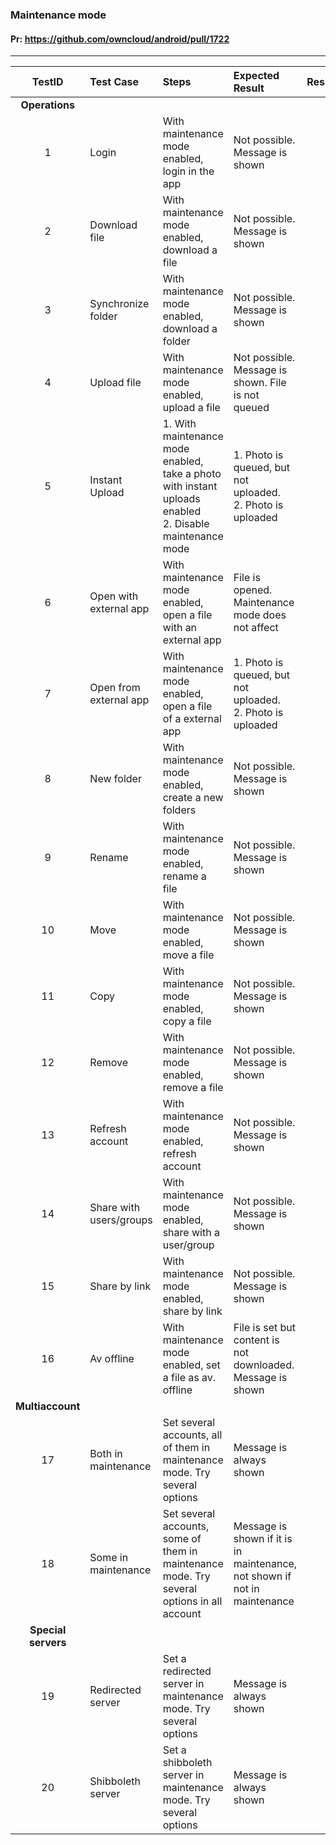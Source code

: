 ###  Maintenance mode 

#### Pr: https://github.com/owncloud/android/pull/1722 


---

 
| TestID | Test Case | Steps | Expected Result | Result | Related Comment |
| :----: | :-------- | :---- | :-------------- | :----: | :-------------- |
|**Operations**|||||||
| 1 | Login | With maintenance mode enabled, login in the app | Not possible. Message is shown |  |  |
| 2 | Download file| With maintenance mode enabled, download a file | Not possible. Message is shown |  |  |
| 3 | Synchronize folder| With maintenance mode enabled, download a folder | Not possible. Message is shown |  |  |
| 4 | Upload file| With maintenance mode enabled, upload a file | Not possible. Message is shown. File is not queued | |  |
| 5 | Instant Upload | 1. With maintenance mode enabled, take a photo with instant uploads enabled<br> 2. Disable maintenance mode| 1. Photo is queued, but not uploaded.<br>2. Photo is uploaded | |  |
| 6 | Open with external app | With maintenance mode enabled, open a file with an external app  | File is opened. Maintenance mode does not affect 
| 7 | Open from external app | With maintenance mode enabled, open a file of a external app  | 1. Photo is queued, but not uploaded.<br>2. Photo is uploaded |  |  |
| 8 | New folder | With maintenance mode enabled, create a new folders | Not possible. Message is shown | |  |
| 9 | Rename | With maintenance mode enabled, rename a file | Not possible. Message is shown | |  |
| 10 | Move | With maintenance mode enabled, move a file | Not possible. Message is shown | |  |
| 11 | Copy | With maintenance mode enabled, copy a file | Not possible. Message is shown | |  |
| 12 | Remove | With maintenance mode enabled, remove a file | Not possible. Message is shown ||  |
| 13 | Refresh account | With maintenance mode enabled, refresh account | Not possible. Message is shown ||  |
| 14 | Share with users/groups | With maintenance mode enabled, share with a user/group | Not possible. Message is shown ||  |
| 15 | Share by link | With maintenance mode enabled, share by link | Not possible. Message is shown | |  |
| 16 | Av offline | With maintenance mode enabled, set a file as av. offline | File is set but content is not downloaded. Message is shown |  |  |
|**Multiaccount**|||||||
| 17 | Both in maintenance | Set several accounts, all of them in maintenance mode. Try several options | Message is always shown | |  |
| 18 | Some in maintenance | Set several accounts, some of them in maintenance mode. Try several options in all account | Message is shown if it is in maintenance, not shown if not in maintenance |  |  |
|**Special servers**|||||||
| 19 | Redirected server | Set a redirected server in maintenance mode. Try several options | Message is always shown |  |  |
| 20 | Shibboleth server | Set a shibboleth server in maintenance mode. Try several options | Message is always shown |  |  |